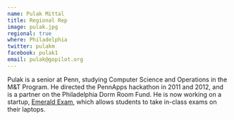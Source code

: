 ```yaml
---
name: Pulak Mittal
title: Regional Rep
image: pulak.jpg
regional: true
where: Philadelphia
twitter: pulakm
facebook: pulak1
email: pulak@gopilot.org
---
```

Pulak is a senior at Penn, studying Computer Science and Operations in the M&T Program. He directed the PennApps hackathon in 2011 and 2012, and is a partner on the Philadelphia Dorm Room Fund. He is now working on a startup, <a href="http://emeraldexam.com">Emerald Exam</a>, which allows students to take in-class exams on their laptops.

